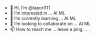 - 👋 Hi, I’m @tapori111
- 👀 I’m interested in ... AI ML
- 🌱 I’m currently learning ... AI ML
- 💞️ I’m looking to collaborate on ... AI ML
- 📫 How to reach me ... leave a ping . . .

<!---
tapori111/tapori111 is a ✨ special ✨ repository because its `README.md` (this file) appears on your GitHub profile.
You can click the Preview link to take a look at your changes.
--->
